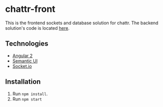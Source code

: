# chattr-front

This is the frontend sockets and database solution for chattr. The backend solution's code is located [here](https://github.com/keawade/chattr-back).

## Technologies

- [Angular 2](https://angular.io/)
- [Semantic UI](http://semantic-ui.com/)
- [Socket.io](http://socket.io/)

## Installation

1. Run `npm install`.
2. Run `npm start`
